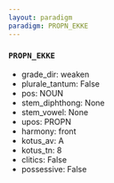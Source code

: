 ```yaml
---
layout: paradigm
paradigm: PROPN_EKKE
---
```

### ` PROPN_EKKE `


* grade_dir: weaken
* plurale_tantum: False
* pos: NOUN
* stem_diphthong: None
* stem_vowel: None
* upos: PROPN
* harmony: front
* kotus_av: A
* kotus_tn: 8
* clitics: False
* possessive: False

